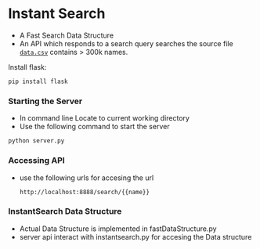 # Instant Search

* A Fast Search Data Structure 
* An API which responds to a search query searches the source file [`data.csv`](https://drive.google.com/open?id=1zDicarnkZj17R9QVydo6agpb5LE5XaLC) contains > 300k names.


Install flask:

```
pip install flask
```

### Starting the Server
* In command line Locate to current working directory 
* Use the following command to start the server
```
python server.py
```

### Accessing API
* use the following urls for accesing the url

      http://localhost:8888/search/{{name}} 


### InstantSearch Data Structure  
* Actual Data Structure is implemented in fastDataStructure.py
* server api interact with instantsearch.py for accesing the Data structure 

